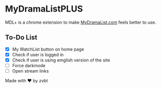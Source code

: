 # MyDramaListPLUS

MDL+ is a chrome extension to make [MyDramaList.com](https://mydramalist.com/) feels better to use.

## To-Do List

- [x] My WatchList button on home page
- [x] Check if user is logged in
- [x] Check if user is using emglish version of the site
- [ ] Force darkmode
- [ ] Open stream links

Made with ❤ by zvbt
